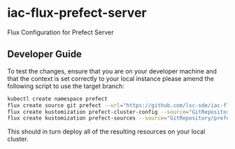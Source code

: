 # iac-flux-prefect-server
Flux Configuration for Prefect Server


## Developer Guide
To test the changes, ensure that you are on your developer machine and that the context is set correctly to your local instance please amend the following script to use the target branch:

```bash
kubectl create namespace prefect
flux create source git prefect --url="https://github.com/lsc-sde/iac-flux-prefect-server" --branch=main --namespace=prefect
flux create kustomization prefect-cluster-config --source="GitRepository/prefect" --namespace=prefect --path="./cluster/local" --interval=1m --prune=true --health-check-timeout=10m --wait=false
flux create kustomization prefect-sources --source="GitRepository/prefect" --namespace=prefect --path="./sources" --interval=1m --prune=true --health-check-timeout=10m --wait=false
```

This should in turn deploy all of the resulting resources on your local cluster.